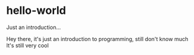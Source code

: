 # hello-world

Just an introduction...

Hey there, it's just an introduction to programming, still don't know much
It's still very cool
